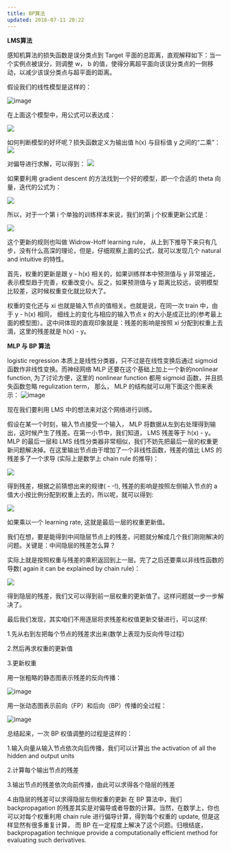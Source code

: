 ```yaml
---
title: BP算法
updated: 2016-07-11 20:22
---
```

**LMS算法**

感知机算法的损失函数是误分类点到 Target 平面的总距离，直观解释如下：当一个实例点被误分，则调整 w， b 的值，使得分离超平面向该误分类点的一侧移动，以减少该误分类点与超平面的距离。

假设我们的线性模型是这样的：

![image](http://images.cnitblog.com/blog/533521/201306/03233254-3176ade5771e42988b03c18fc7c1d331.png)

在上面这个模型中，用公式可以表达成：

<img src="http://www.forkosh.com/mathtex.cgi? $h_\theta%20{(x)}%20=%20\theta%20^Tx=\theta%20_{1}x_1+\theta%20_2x_2%20+\theta%20_0">

如何判断模型的好坏呢？损失函数定义为输出值 h(x) 与目标值 y 之间的“二乘”：
<img src="http://images.cnitblog.com/blog/533521/201306/03233308-b261f125994e482f9f88050d943ccf2b.png">

对偏导进行求解，可以得到：
<img src="http://images.cnitblog.com/blog/533521/201306/03233317-775d2307dc7c46b8a5dfba716c2a4bd5.png">

如果要利用 gradient descent 的方法找到一个好的模型，即一个合适的 theta 向量，迭代的公式为：

<img src="http://images.cnitblog.com/blog/533521/201306/03233327-4fce87a4944d41748e22ccd713cb0f3a.png">

所以，对于一个第 i 个单独的训练样本来说，我们的第 j 个权重更新公式是：

<img src="http://latex.codecogs.com/gif.latex?\theta%20_j=\theta%20_j+\alpha%20(y^{(i)}%20-%20h_\theta%20(x^{(i)}))%20x_j^{i}">


这个更新的规则也叫做 Widrow-Hoff learning rule， 从上到下推导下来只有几步，没有什么高深的理论，但是，仔细观察上面的公式，就可以发现几个 natural and intuitive 的特性。

首先，权重的更新是跟 y - h(x) 相关的，如果训练样本中预测值与 y 非常接近，表示模型趋于完善，权重改变小。反之，如果预测值与 y 距离比较远，说明模型比较差，这时候权重变化就比较大了。

权重的变化还与 xi 也就是输入节点的值相关。也就是说，在同一次 train 中，由于 y - h(x) 相同， 细线上的变化与相应的输入节点 x 的大小是成正比的(参考最上面的模型图）。这中间体现的直观印象就是：残差的影响是按照 xi 分配到权重上去滴，这里的残差就是 h(x) - y。

**MLP 与 BP 算法**

 logistic regression 本质上是线性分类器，只不过是在线性变换后通过 sigmoid 函数作非线性变换。而神经网络 MLP 还要在这个基础上加上一个新的nonlinear function, 为了讨论方便，这里的 nonlinear function 都用 sigmoid 函数，并且损失函数忽略 regulization term， 那么， MLP 的结构就可以用下面这个图来表示：
 ![image](http://images.cnitblog.com/blog/533521/201306/03233344-3eedac97c3be4799b3653fcd7bb7828a.png)
 
 现在我们要利用 LMS 中的想法来对这个网络进行训练。

假设在某一个时刻，输入节点接受一个输入， MLP 将数据从左到右处理得到输出，这时候产生了残差。在第一小节中，我们知道， LMS 残差等于 h(x) - y。 MLP 的最后一层和 LMS 线性分类器非常相似，我们不妨先把最后一层的权重更新问题解决掉。在这里输出节点由于增加了一个非线性函数，残差的值比 LMS 的残差多了一个求导 (实际上是数学上 chain rule 的推导)：

<img src="http://deeplearning.stanford.edu/wiki/images/math/5/7/a/57a203683fc9c009c41ff97c1e1f6f54.png">

得到残差，根据之前猜想出来的规律( - -!), 残差的影响是按照左侧输入节点的 a 值大小按比例分配到权重上去的，所以呢，就可以得到:

<img src = "http://deeplearning.stanford.edu/wiki/images/math/2/1/d/21db5874b1c1c14bcb675e9961dac9cb.png">

如果乘以一个 learning rate, 这就是最后一层的权重更新值。

我们在想，要是能得到中间隐层节点上的残差，问题就分解成几个我们刚刚解决的问题。关键是：中间隐层的残差怎么算？

实际上就是按照权重与残差的乘积返回到上一层。完了之后还要乘以非线性函数的导数( again it can be explained by chain rule)：

<img src = "http://deeplearning.stanford.edu/wiki/images/math/2/0/f/20f9979d6a46e7bca83f217bdfead4f0.png">

得到隐层的残差，我们又可以得到前一层权重的更新值了。这样问题就一步一步解决了。

最后我们发现，其实咱们不用逐层将求残差和权值更新交替进行，可以这样:

1.先从右到左把每个节点的残差求出来(数学上表现为反向传导过程)

2.然后再求权重的更新值

3.更新权重

用一张粗略的静态图表示残差的反向传播：

![image](http://images.cnitblog.com/blog/533521/201306/03233410-bc4e0b43225e4d3ab7a61a4c2849b29d.png)

 用一张动态图表示前向（FP）和后向（BP）传播的全过程：
 
 ![image](http://images.cnitblog.com/blog/533521/201306/08135834-8e9b8ff2212545c0aeb1d68103ef3d64.gif)
 
 
总结起来，一次 BP 权值调整的过程是这样的：

1.输入向量从输入节点依次向后传播，我们可以计算出 the activation of all the hidden and output units

2.计算每个输出节点的残差

3.输出节点的残差依次向前传播，由此可以求得各个隐层的残差

4.由隐层的残差可以求得隐层左侧权重的更新
在 BP 算法中，我们 backpropagation 的残差其实是对偏导或者导数的计算。当然，在数学上，你也可以对每个权重利用 chain rule 进行偏导计算，得到每个权重的 update, 但是这样显然有很多重复计算， 而 BP 在一定程度上解决了这个问题。归根结底， backpropagation technique provide a computationally efficient method for evaluating such derivatives.



